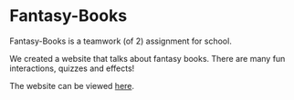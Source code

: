 # Fantasy-Books

Fantasy-Books is a teamwork (of 2) assignment for school.

We created a website that talks about fantasy books. There are many fun interactions, quizzes and effects!

The website can be viewed [here]([ttps://wan-mei-t.github.io/Fantasy-Books/index.html] "Fantasy Books").
